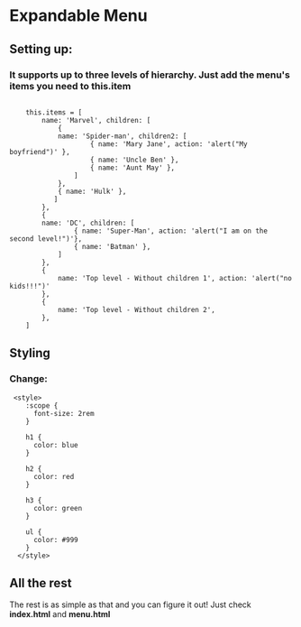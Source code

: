 # Expandable Menu 

## Setting up:




### It supports up to three levels of hierarchy. Just add the menu's items you need to **this.item**

```

    this.items = [
        name: 'Marvel', children: [
            {
            name: 'Spider-man', children2: [
                    { name: 'Mary Jane', action: 'alert("My boyfriend")' },
                    { name: 'Uncle Ben' },
                    { name: 'Aunt May' },
                ]
            },
            { name: 'Hulk' },
           ]
        },
        {
        name: 'DC', children: [
                { name: 'Super-Man', action: 'alert("I am on the second level!")'},
                { name: 'Batman' },
            ]
        },
        {
            name: 'Top level - Without children 1', action: 'alert("no kids!!!")'
        },
        {
            name: 'Top level - Without children 2',
        },
    ]

```

## Styling 

### Change:

```
 <style>
    :scope {
      font-size: 2rem
    }

    h1 {
      color: blue
    }

    h2 {
      color: red
    }

    h3 {
      color: green
    }

    ul {
      color: #999
    }
  </style>
```

## All the rest

The rest is as simple as that and you can figure it out! 
Just check **index.html** and **menu.html**